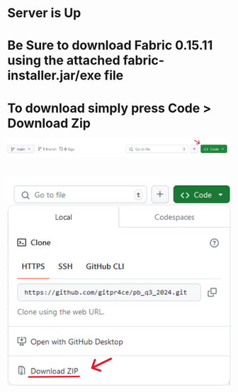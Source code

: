 # Server is Up
# Be Sure to download Fabric 0.15.11 using the attached fabric-installer.jar/exe file
# To download simply press Code > Download Zip
![STEP1](https://raw.githubusercontent.com/galoom424/random-images/main/download-1.png "Step 1")
# 
![STEP1](https://raw.githubusercontent.com/galoom424/random-images/main/download-2.png "Step 2")
